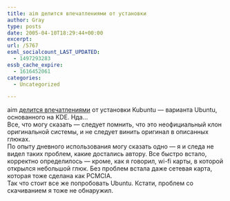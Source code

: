 ```yaml
---
title: aim делится впечатлениями от установки
author: Gray
type: posts
date: 2005-04-10T18:29:44+00:00
excerpt:
url: /5767
esml_socialcount_LAST_UPDATED:
  - 1497293283
essb_cache_expire:
  - 1616452061
categories:
  - Uncategorized

---
```








aim <a href="http://aim.pp.ru/blog/archives/2005/04/10/265/" target="_blank">делится впечатлениями</a> от установки Kubuntu &#8212; варианта Ubuntu, основанного на KDE. Нда&#8230;  
Все, что могу сказать &#8212; следует помнить, что это неофициальный клон оригинальной системы, и не следует винить оригинал в описанных глюках.  
По опыту дневного использования могу сказать одно &#8212; я и следа не видел таких проблем, какие достались автору. Все быстро встало, корректно определилось &#8212; кроме, как я говорил, wi-fi карты, в которой открылся небольшой глюк. Без проблем встала даже сетевая карта, которая тоже сделана как PCMCIA.  
Так что стоит все же попробовать Ubuntu. Кстати, проблем со скачиванием я тоже не обнаружил.